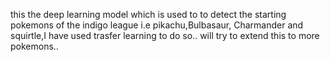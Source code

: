 this the deep learning model which is used to to detect the starting pokemons of the indigo league i.e pikachu,Bulbasaur, Charmander and squirtle,I have used trasfer learning to do so.. will try to extend this to more pokemons..
